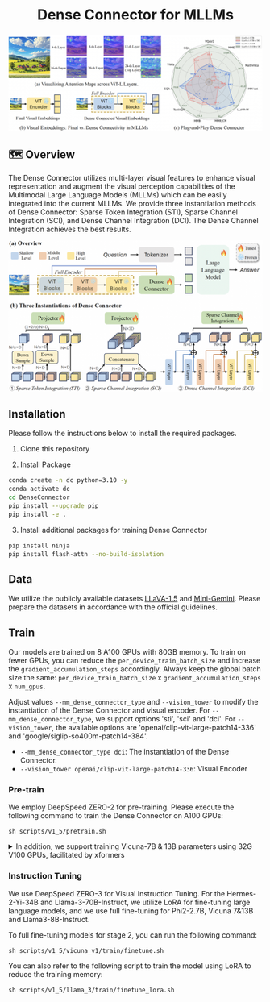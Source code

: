 <div align="center">

<h1> Dense Connector for MLLMs </h1>

<h5 align="center"> 
  
</h5>
</div>

<div align=center>
<img width="795" alt="image" src="images/teaser.jpg">
</div>

## 🗺️ Overview

The Dense Connector utilizes multi-layer visual features to enhance visual representation and augment the visual perception capabilities of the Multimodal Large Language Models (MLLMs) which can be easily integrated into the current MLLMs. We provide three instantiation methods of Dense Connector: Sparse Token Integration (STI), Sparse Channel Integration (SCI), and Dense Channel Integration (DCI). The Dense Channel Integration achieves the best results.

<div align=center>
<img width="795" alt="image" src="images/main.jpg">
</div>

## Installation
Please follow the instructions below to install the required packages.

1. Clone this repository

2. Install Package
```bash
conda create -n dc python=3.10 -y
conda activate dc
cd DenseConnector
pip install --upgrade pip 
pip install -e .
```

3. Install additional packages for training Dense Connector
```bash
pip install ninja
pip install flash-attn --no-build-isolation
```

## Data
We utilize the publicly available datasets [LLaVA-1.5](https://github.com/haotian-liu/LLaVA/tree/main) and [Mini-Gemini](https://github.com/dvlab-research/MGM/tree/main). Please prepare the datasets in accordance with the official guidelines.

## Train

Our models are trained on 8 A100 GPUs with 80GB memory. To train on fewer GPUs, you can reduce the `per_device_train_batch_size` and increase the `gradient_accumulation_steps` accordingly. Always keep the global batch size the same: `per_device_train_batch_size` x `gradient_accumulation_steps` x `num_gpus`.

Adjust values `--mm_dense_connector_type` and `--vision_tower` to modify the instantiation of the Dense Connector and visual encoder. For `--mm_dense_connector_type`, we support options 'sti', 'sci' and 'dci'. For `--vision_tower`, the available options are 'openai/clip-vit-large-patch14-336' and 'google/siglip-so400m-patch14-384'.

- `--mm_dense_connector_type dci`: The instantiation of the Dense Connector.
- `--vision_tower openai/clip-vit-large-patch14-336`: Visual Encoder

### Pre-train

We employ DeepSpeed ZERO-2 for pre-training. Please execute the following command to train the Dense Connector on A100 GPUs:

```
sh scripts/v1_5/pretrain.sh
```

<details>
<summary>In addition, we support training Vicuna-7B & 13B parameters using 32G V100 GPUs, facilitated by xformers</summary>

Please run the following command to train on V100 GPUs:

```
sh scripts/v1_5/pretrain_v100.sh
```

</details>

### Instruction Tuning

We use DeepSpeed ZERO-3 for Visual Instruction Tuning. For the Hermes-2-Yi-34B and Llama-3-70B-Instruct, we utilize LoRA for fine-tuning large language models, and we use full fine-tuning for Phi2-2.7B, Vicuna 7&13B and Llama3-8B-Instruct.

To full fine-tuning models for stage 2, you can run the following command:
```
sh scripts/v1_5/vicuna_v1/train/finetune.sh
```
You can also refer to the following script to train the model using LoRA to reduce the training memory:
```
sh scripts/v1_5/llama_3/train/finetune_lora.sh
```
